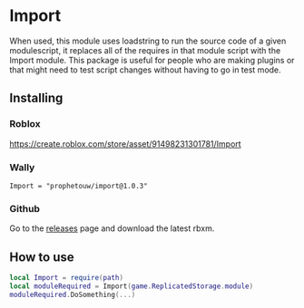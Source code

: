 # Import
When used, this module uses loadstring to run the source code of a given modulescript, it replaces all of the requires in that module script with the Import module. This package is useful for people who are making plugins or that might need to test script changes without having to go in test mode.
## Installing
### Roblox
https://create.roblox.com/store/asset/91498231301781/Import
### Wally
```
Import = "prophetouw/import@1.0.3"
```
### Github
Go to the [releases](https://github.com/ProphetOuw/Import/releases/tag/v1) page and download the latest rbxm.
## How to use
```lua
local Import = require(path)
local moduleRequired = Import(game.ReplicatedStorage.module)
moduleRequired.DoSomething(...)
```
